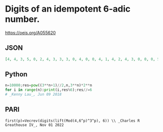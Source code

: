 # Digits of an idempotent 6\-adic number\.
https://oeis.org/A055620
## JSON
```JSON
[4, 4, 3, 5, 0, 2, 4, 3, 3, 3, 0, 4, 0, 0, 4, 1, 4, 2, 4, 3, 0, 0, 0, 5, 0, 3, 0, 0, 0, 2, 4, 1, 2, 2, 5, 1, 3, 3, 1, 5, 4, 2, 2, 4, 1, 5, 3, 5, 4, 3, 0, 3, 1, 5, 3, 2, 2, 5, 2, 1, 0, 0, 3, 0, 0, 1, 2, 3, 2, 4, 0, 1, 0, 1, 5, 4, 4, 5, 1, 3, 5, 4, 2, 5, 4, 0, 5, 1, 2, 0, 5, 4, 5, 3, 1, 5, 2, 1, 3, 3, 2, 3, 3, 5, 3]
```
## Python
```Python
n=10000;res=pow((3**n+1)//2,n,3**n)*2**n
for i in range(n):print(i,res%6);res//=6
# _Kenny Lau_, Jun 09 2018
```
## PARI
```PARI
first(p)=Vecrev(digits(lift(Mod(4,6^p)^3^p), 6)) \\ _Charles R Greathouse IV_, Nov 01 2022
```
